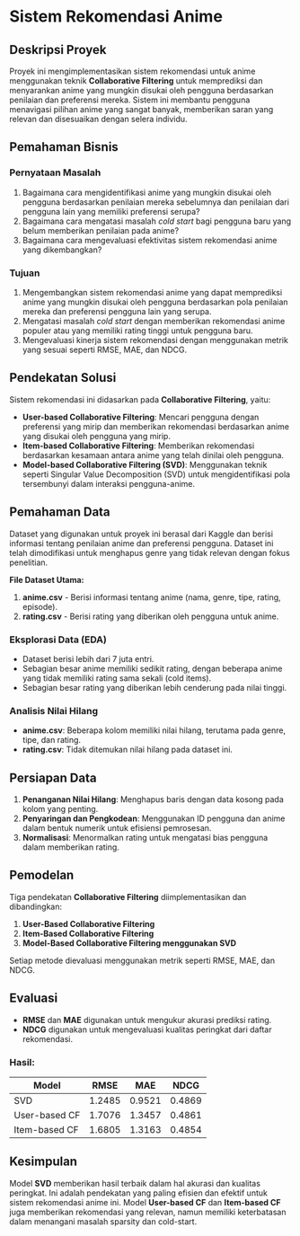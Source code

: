 # Sistem Rekomendasi Anime

## Deskripsi Proyek

Proyek ini mengimplementasikan sistem rekomendasi untuk anime menggunakan teknik **Collaborative Filtering** untuk memprediksi dan menyarankan anime yang mungkin disukai oleh pengguna berdasarkan penilaian dan preferensi mereka. Sistem ini membantu pengguna menavigasi pilihan anime yang sangat banyak, memberikan saran yang relevan dan disesuaikan dengan selera individu.

## Pemahaman Bisnis

### Pernyataan Masalah

1. Bagaimana cara mengidentifikasi anime yang mungkin disukai oleh pengguna berdasarkan penilaian mereka sebelumnya dan penilaian dari pengguna lain yang memiliki preferensi serupa?
2. Bagaimana cara mengatasi masalah *cold start* bagi pengguna baru yang belum memberikan penilaian pada anime?
3. Bagaimana cara mengevaluasi efektivitas sistem rekomendasi anime yang dikembangkan?

### Tujuan

1. Mengembangkan sistem rekomendasi anime yang dapat memprediksi anime yang mungkin disukai oleh pengguna berdasarkan pola penilaian mereka dan preferensi pengguna lain yang serupa.
2. Mengatasi masalah *cold start* dengan memberikan rekomendasi anime populer atau yang memiliki rating tinggi untuk pengguna baru.
3. Mengevaluasi kinerja sistem rekomendasi dengan menggunakan metrik yang sesuai seperti RMSE, MAE, dan NDCG.

## Pendekatan Solusi

Sistem rekomendasi ini didasarkan pada **Collaborative Filtering**, yaitu:

- **User-based Collaborative Filtering**: Mencari pengguna dengan preferensi yang mirip dan memberikan rekomendasi berdasarkan anime yang disukai oleh pengguna yang mirip.
- **Item-based Collaborative Filtering**: Memberikan rekomendasi berdasarkan kesamaan antara anime yang telah dinilai oleh pengguna.
- **Model-based Collaborative Filtering (SVD)**: Menggunakan teknik seperti Singular Value Decomposition (SVD) untuk mengidentifikasi pola tersembunyi dalam interaksi pengguna-anime.

## Pemahaman Data

Dataset yang digunakan untuk proyek ini berasal dari Kaggle dan berisi informasi tentang penilaian anime dan preferensi pengguna. Dataset ini telah dimodifikasi untuk menghapus genre yang tidak relevan dengan fokus penelitian.

**File Dataset Utama:**

1. **anime.csv** - Berisi informasi tentang anime (nama, genre, tipe, rating, episode).
2. **rating.csv** - Berisi rating yang diberikan oleh pengguna untuk anime.

### Eksplorasi Data (EDA)

- Dataset berisi lebih dari 7 juta entri.
- Sebagian besar anime memiliki sedikit rating, dengan beberapa anime yang tidak memiliki rating sama sekali (cold items).
- Sebagian besar rating yang diberikan lebih cenderung pada nilai tinggi.

### Analisis Nilai Hilang

- **anime.csv**: Beberapa kolom memiliki nilai hilang, terutama pada genre, tipe, dan rating.
- **rating.csv**: Tidak ditemukan nilai hilang pada dataset ini.

## Persiapan Data

1. **Penanganan Nilai Hilang**: Menghapus baris dengan data kosong pada kolom yang penting.
2. **Penyaringan dan Pengkodean**: Menggunakan ID pengguna dan anime dalam bentuk numerik untuk efisiensi pemrosesan.
3. **Normalisasi**: Menormalkan rating untuk mengatasi bias pengguna dalam memberikan rating.

## Pemodelan

Tiga pendekatan **Collaborative Filtering** diimplementasikan dan dibandingkan:

1. **User-Based Collaborative Filtering**
2. **Item-Based Collaborative Filtering**
3. **Model-Based Collaborative Filtering menggunakan SVD**

Setiap metode dievaluasi menggunakan metrik seperti RMSE, MAE, dan NDCG.

## Evaluasi

- **RMSE** dan **MAE** digunakan untuk mengukur akurasi prediksi rating.
- **NDCG** digunakan untuk mengevaluasi kualitas peringkat dari daftar rekomendasi.

### Hasil:

| Model           | RMSE   | MAE    | NDCG   | 
|-----------------|--------|--------|--------|
| SVD             | 1.2485 | 0.9521 | 0.4869 |
| User-based CF   | 1.7076 | 1.3457 | 0.4861 |
| Item-based CF   | 1.6805 | 1.3163 | 0.4854 |

## Kesimpulan

Model **SVD** memberikan hasil terbaik dalam hal akurasi dan kualitas peringkat. Ini adalah pendekatan yang paling efisien dan efektif untuk sistem rekomendasi anime ini. Model **User-based CF** dan **Item-based CF** juga memberikan rekomendasi yang relevan, namun memiliki keterbatasan dalam menangani masalah sparsity dan cold-start.
